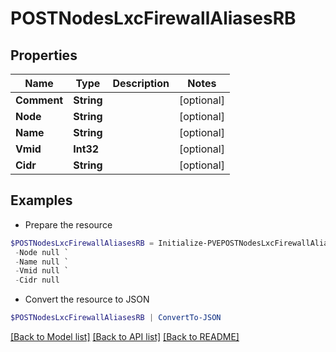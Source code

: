 # POSTNodesLxcFirewallAliasesRB
## Properties

Name | Type | Description | Notes
------------ | ------------- | ------------- | -------------
**Comment** | **String** |  | [optional] 
**Node** | **String** |  | [optional] 
**Name** | **String** |  | [optional] 
**Vmid** | **Int32** |  | [optional] 
**Cidr** | **String** |  | [optional] 

## Examples

- Prepare the resource
```powershell
$POSTNodesLxcFirewallAliasesRB = Initialize-PVEPOSTNodesLxcFirewallAliasesRB  -Comment null `
 -Node null `
 -Name null `
 -Vmid null `
 -Cidr null
```

- Convert the resource to JSON
```powershell
$POSTNodesLxcFirewallAliasesRB | ConvertTo-JSON
```

[[Back to Model list]](../README.md#documentation-for-models) [[Back to API list]](../README.md#documentation-for-api-endpoints) [[Back to README]](../README.md)

